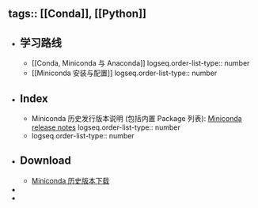 tags:: [[Conda]], [[Python]] 
---

- ## 学习路线
	- [[Conda, Miniconda 与 Anaconda]]
	  logseq.order-list-type:: number
	- [[Miniconda 安装与配置]]
	  logseq.order-list-type:: number
- ## Index
	- Miniconda 历史发行版本说明 (包括内置 Package 列表): [Miniconda release notes](https://www.anaconda.com/docs/getting-started/miniconda/release-notes)
	  logseq.order-list-type:: number
	- logseq.order-list-type:: number
- ## Download
	- [Miniconda 历史版本下载](https://repo.anaconda.com/miniconda/)
-
-